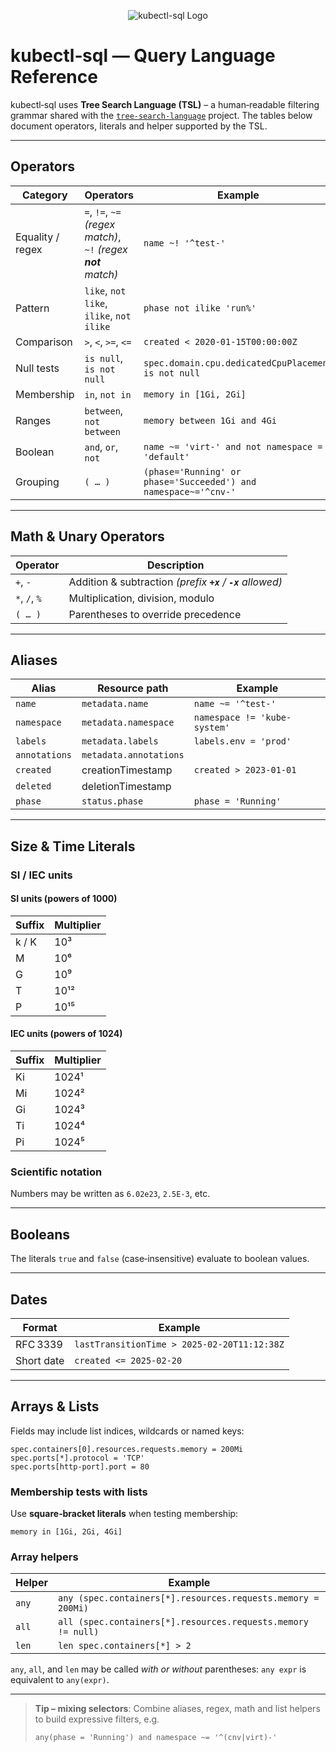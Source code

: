 <p align="center">
  <img src="https://raw.githubusercontent.com/yaacov/kubectl-sql/master/img/kubesql-162.png" alt="kubectl-sql Logo">
</p>

# kubectl‑sql — Query Language Reference

kubectl‑sql uses **Tree Search Language (TSL)** – a human‑readable filtering grammar shared with the [`tree-search-language`](https://github.com/yaacov/tree-search-language) project.  The tables below document operators, literals and helper supported by the TSL.

---

## Operators

| Category         | Operators                                                         | Example                                                         |
| ---------------- | ----------------------------------------------------------------- | --------------------------------------------------------------- |
| Equality / regex | `=`, `!=`, `~=` *(regex match)*, `~!` *(regex ****not**** match)* | `name ~! '^test-'`                                              |
| Pattern          | `like`, `not like`, `ilike`, `not ilike`                          | `phase not ilike 'run%'`                                        |
| Comparison       | `>`, `<`, `>=`, `<=`                                              | `created < 2020‑01‑15T00:00:00Z`                                |
| Null tests       | `is null`, `is not null`                                          | `spec.domain.cpu.dedicatedCpuPlacement is not null`             |
| Membership       | `in`, `not in`                                                    | `memory in [1Gi, 2Gi]`                                          |
| Ranges           | `between`, `not between`                                          | `memory between 1Gi and 4Gi`                                    |
| Boolean          | `and`, `or`, `not`                                                | `name ~= 'virt-' and not namespace = 'default'`                 |
| Grouping         | `( … )`                                                           | `(phase='Running' or phase='Succeeded') and namespace~='^cnv-'` |

---

## Math & Unary Operators

| Operator      | Description                                                   |
| ------------- | ------------------------------------------------------------- |
| `+`, `-`      | Addition & subtraction *(prefix **`+x`** / **`-x`** allowed)* |
| `*`, `/`, `%` | Multiplication, division, modulo                              |
| `( … )`       | Parentheses to override precedence                            |

---

## Aliases

| Alias         | Resource path          | Example                      |
| ------------- | ---------------------- | ---------------------------- |
| `name`        | `metadata.name`        | `name ~= '^test-'`           |
| `namespace`   | `metadata.namespace`   | `namespace != 'kube-system'` |
| `labels`      | `metadata.labels`      | `labels.env = 'prod'`        |
| `annotations` | `metadata.annotations` |                              |
| `created`     | creationTimestamp      | `created > 2023‑01‑01`       |
| `deleted`     | deletionTimestamp      |                              |
| `phase`       | `status.phase`         | `phase = 'Running'`          |

---

## Size & Time Literals

### SI / IEC units

#### SI units (powers of 1000)

| Suffix | Multiplier |
| ------ | ---------- |
| k / K  | 10³         |
| M      | 10⁶         |
| G      | 10⁹         |
| T      | 10¹²        |
| P      | 10¹⁵        |

#### IEC units (powers of 1024)

| Suffix | Multiplier |
| ------ | ---------- |
| Ki     | 1024¹       |
| Mi     | 1024²       |
| Gi     | 1024³       |
| Ti     | 1024⁴       |
| Pi     | 1024⁵       |

### Scientific notation

Numbers may be written as `6.02e23`, `2.5E‑3`, etc.

---

## Booleans

The literals `true` and `false` (case‑insensitive) evaluate to boolean values.

---

## Dates

| Format     | Example                                     |
| ---------- | ------------------------------------------- |
| RFC 3339   | `lastTransitionTime > 2025‑02‑20T11:12:38Z` |
| Short date | `created <= 2025‑02‑20`                     |

---

## Arrays & Lists

Fields may include list indices, wildcards or named keys:

```tsl
spec.containers[0].resources.requests.memory = 200Mi
spec.ports[*].protocol = 'TCP'
spec.ports[http‑port].port = 80
```

### Membership tests with lists

Use **square‑bracket literals** when testing membership:

```tsl
memory in [1Gi, 2Gi, 4Gi]
```

### Array helpers

| Helper | Example                                                     |
| ------ | ----------------------------------------------------------- |
| `any`  | `any (spec.containers[*].resources.requests.memory = 200Mi)` |
| `all`  | `all (spec.containers[*].resources.requests.memory != null)`  |
| `len`  | `len spec.containers[*] > 2`                               |

`any`, `all`, and `len` may be called *with or without* parentheses: `any expr` is equivalent to `any(expr)`.

---

> **Tip – mixing selectors**: Combine aliases, regex, math and list helpers to build expressive filters, e.g.
>
> ```tsl
> any(phase = 'Running') and namespace ~= '^(cnv|virt)-'
> ```
